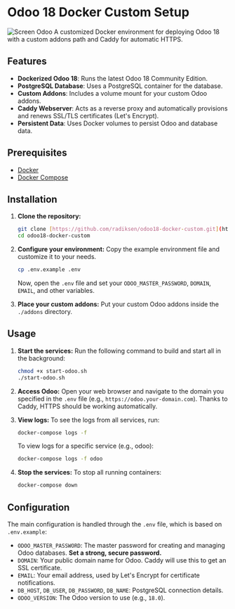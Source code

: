 # Odoo 18 Docker Custom Setup
![Screen Odoo](https://github.com/radiksen/odoo18-docker-custom/blob/main/Screenshot%202025-06-18%20172824.png)
A customized Docker environment for deploying Odoo 18 with a custom addons path and Caddy for automatic HTTPS.

## Features

- **Dockerized Odoo 18**: Runs the latest Odoo 18 Community Edition.
- **PostgreSQL Database**: Uses a PostgreSQL container for the database.
- **Custom Addons**: Includes a volume mount for your custom Odoo addons.
- **Caddy Webserver**: Acts as a reverse proxy and automatically provisions and renews SSL/TLS certificates (Let's Encrypt).
- **Persistent Data**: Uses Docker volumes to persist Odoo and database data.

## Prerequisites

- [Docker](https://docs.docker.com/get-docker/)
- [Docker Compose](https://docs.docker.com/compose/install/)

## Installation

1.  **Clone the repository:**
    ```bash
    git clone [https://github.com/radiksen/odoo18-docker-custom.git](https://github.com/radiksen/odoo18-docker-custom.git)
    cd odoo18-docker-custom
    ```

2.  **Configure your environment:**
    Copy the example environment file and customize it to your needs.
    ```bash
    cp .env.example .env
    ```
    Now, open the `.env` file and set your `ODOO_MASTER_PASSWORD`, `DOMAIN`, `EMAIL`, and other variables.

3.  **Place your custom addons:**
    Put your custom Odoo addons inside the `./addons` directory.

## Usage

1.  **Start the services:**
    Run the following command to build and start all in the background:
    ```bash
    chmod +x start-odoo.sh
    ./start-odoo.sh
    ```

2.  **Access Odoo:**
    Open your web browser and navigate to the domain you specified in the `.env` file (e.g., `https://odoo.your-domain.com`). Thanks to Caddy, HTTPS should be working automatically.

3.  **View logs:**
    To see the logs from all services, run:
    ```bash
    docker-compose logs -f
    ```
    To view logs for a specific service (e.g., odoo):
    ```bash
    docker-compose logs -f odoo
    ```

4.  **Stop the services:**
    To stop all running containers:
    ```bash
    docker-compose down
    ```

## Configuration

The main configuration is handled through the `.env` file, which is based on `.env.example`:

- `ODOO_MASTER_PASSWORD`: The master password for creating and managing Odoo databases. **Set a strong, secure password.**
- `DOMAIN`: Your public domain name for Odoo. Caddy will use this to get an SSL certificate.
- `EMAIL`: Your email address, used by Let's Encrypt for certificate notifications.
- `DB_HOST`, `DB_USER`, `DB_PASSWORD`, `DB_NAME`: PostgreSQL connection details.
- `ODOO_VERSION`: The Odoo version to use (e.g., `18.0`).
